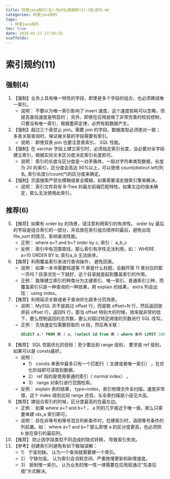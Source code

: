 ```yaml
---
title: 阿里java规约(五)-MySQL数据库(3)-SQL语句.md
categories: 阿里java规约
tags:
  - 阿里java规约
toc: true
date: 2018-02-11 17:59:33
scaffolds:
---
```

# 索引规约(11)
## 强制(4)
1. 【强制】业务上具有唯一特性的字段，即使是多个字段的组合，也必须建成唯一索引。
    * 说明： 不要以为唯一索引影响了 insert 速度，这个速度损耗可以忽略，但提高查找速度是明显的； 另外，即使在应用层做了非常完善的校验控制，只要没有唯一索引，根据墨菲定律，必然有脏数据产生。
2. 【强制】超过三个表禁止 join。需要 join 的字段，数据类型必须绝对一致； 多表关联查询时，保证被关联的字段需要有索引。
    * 说明： 即使双表 join 也要注意表索引、 SQL 性能。
3. 【强制】在 varchar 字段上建立索引时，必须指定索引长度，没必要对全字段建立索引，根据实际文本区分度决定索引长度即可。
    * 说明： 索引的长度与区分度是一对矛盾体，一般对字符串类型数据，长度为 20 的索引，区分度会高达 90%以上，可以使用 count(distinct left(列名, 索引长度))/count(*)的区分度来确定。
4. 【强制】页面搜索严禁左模糊或者全模糊，如果需要请走搜索引擎来解决。
    * 说明： 索引文件具有 B-Tree 的最左前缀匹配特性，如果左边的值未确定，那么无法使用此索引。

## 推荐(6)
5. 【推荐】如果有 order by 的场景，请注意利用索引的有序性。 order by 最后的字段是组合索引的一部分，并且放在索引组合顺序的最后，避免出现 file_sort 的情况，影响查询性能。
    * 正例： where a=? and b=? order by c; 索引： a_b_c
    * 反例： 索引中有范围查找，那么索引有序性无法利用，如： WHERE a>10 ORDER BY b; 索引a_b 无法排序。
6. 【推荐】利用覆盖索引来进行查询操作， 避免回表。
    * 说明： 如果一本书需要知道第 11 章是什么标题，会翻开第 11 章对应的那一页吗？目录浏览一下就好，这个目录就是起到覆盖索引的作用。
    * 正例： 能够建立索引的种类分为主键索引、唯一索引、普通索引三种，而覆盖索引只是一种查询的一种效果，用 explain 的结果， extra 列会出现： using index。
7. 【推荐】利用延迟关联或者子查询优化超多分页场景。
    * 说明： MySQL 并不是跳过 offset 行，而是取 offset+N 行，然后返回放弃前 offset 行，返回N 行，那当 offset 特别大的时候，效率就非常的低下，要么控制返回的总页数，要么对超过特定阈值的页数进行 SQL 改写。
    * 正例： 先快速定位需要获取的 id 段，然后再关联：
        ```sql
        SELECT a.* FROM 表 1 a, (select id from 表 1 where 条件 LIMIT 100000,20 ) b where a.id=b.id
        ```
8. 【推荐】 SQL 性能优化的目标：至少要达到 range 级别， 要求是 ref 级别， 如果可以是 consts最好。
    * 说明：
        * 1） consts 单表中最多只有一个匹配行（ 主键或者唯一索引） ，在优化阶段即可读取到数据。
        * 2） ref 指的是使用普通的索引（ normal index） 。
        * 3） range 对索引进行范围检索。
    * 反例： explain 表的结果， type=index，索引物理文件全扫描，速度非常慢，这个 index 级别比较 range 还低，与全表扫描是小巫见大巫。
9. 【推荐】建组合索引的时候，区分度最高的在最左边。
    * 正例： 如果 where a=? and b=? ， a 列的几乎接近于唯一值，那么只需要单建 idx_a 索引即可。
    * 说明： 存在非等号和等号混合判断条件时，在建索引时，请把等号条件的列前置。如： where a>? and b=? 那么即使 a 的区分度更高，也必须把 b 放在索引的最前列。
10. 【推荐】 防止因字段类型不同造成的隐式转换， 导致索引失效。
11. 【参考】创建索引时避免有如下极端误解：
    * 1） 宁滥勿缺。 认为一个查询就需要建一个索引。
    * 2） 宁缺勿滥。 认为索引会消耗空间、严重拖慢更新和新增速度。
    * 3） 抵制惟一索引。 认为业务的惟一性一律需要在应用层通过“先查后插”方式解决。